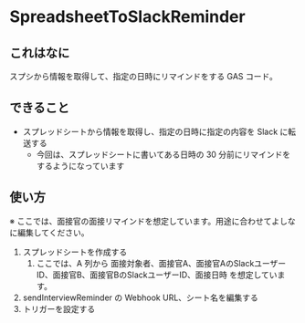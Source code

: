 # SpreadsheetToSlackReminder

## これはなに

スプシから情報を取得して、指定の日時にリマインドをする GAS コード。

## できること

* スプレッドシートから情報を取得し、指定の日時に指定の内容を Slack に転送する
  * 今回は、スプレッドシートに書いてある日時の 30 分前にリマインドをするようになっています

## 使い方

※ ここでは、面接官の面接リマインドを想定しています。用途に合わせてよしなに編集してください。

1. スプレッドシートを作成する
    1. ここでは、A 列から 面接対象者、面接官A、面接官AのSlackユーザーID、面接官B、面接官BのSlackユーザーID、面接日時 を想定しています。
2. sendInterviewReminder の Webhook URL、シート名を編集する
3. トリガーを設定する
